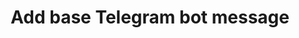 ---
title: Add base Telegram bot message
excerpt: The method is used for creating basic Telegram bot messages.
api:
  file: yespo.json
  operationId: addTelegramBotMessage
hidden: false
---